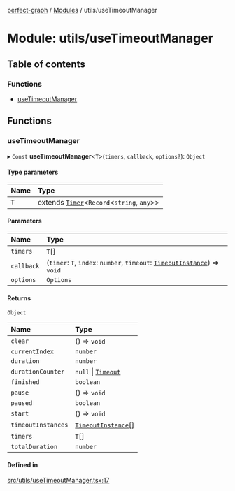 [perfect-graph](../README.md) / [Modules](../modules.md) / utils/useTimeoutManager

# Module: utils/useTimeoutManager

## Table of contents

### Functions

- [useTimeoutManager](utils_useTimeoutManager.md#usetimeoutmanager)

## Functions

### useTimeoutManager

▸ `Const` **useTimeoutManager**<`T`\>(`timers`, `callback`, `options?`): `Object`

#### Type parameters

| Name | Type |
| :------ | :------ |
| `T` | extends [`Timer`](utils_TimeoutManager.md#timer)<`Record`<`string`, `any`\>\> |

#### Parameters

| Name | Type |
| :------ | :------ |
| `timers` | `T`[] |
| `callback` | (`timer`: `T`, `index`: `number`, `timeout`: [`TimeoutInstance`](../interfaces/utils_TimeoutManager.TimeoutInstance.md)) => `void` |
| `options` | `Options` |

#### Returns

`Object`

| Name | Type |
| :------ | :------ |
| `clear` | () => `void` |
| `currentIndex` | `number` |
| `duration` | `number` |
| `durationCounter` | ``null`` \| [`Timeout`](../classes/utils_TimeoutManager.Timeout.md) |
| `finished` | `boolean` |
| `pause` | () => `void` |
| `paused` | `boolean` |
| `start` | () => `void` |
| `timeoutInstances` | [`TimeoutInstance`](../interfaces/utils_TimeoutManager.TimeoutInstance.md)[] |
| `timers` | `T`[] |
| `totalDuration` | `number` |

#### Defined in

[src/utils/useTimeoutManager.tsx:17](https://github.com/MaastrichtU-IDS/perfect-graph/blob/451d41e/src/utils/useTimeoutManager.tsx#L17)
